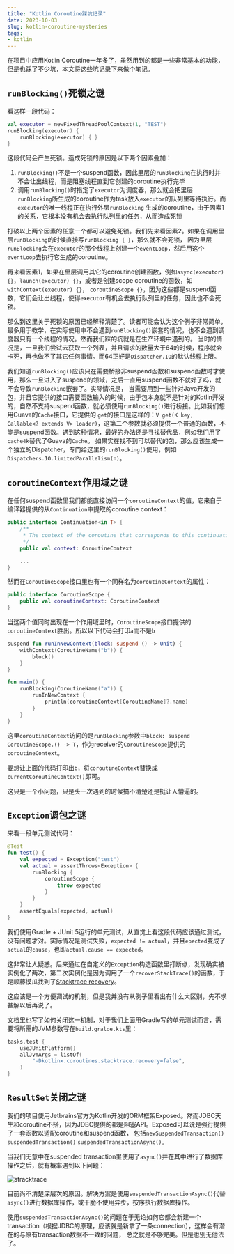 ```yaml
---
title: "Kotlin Coroutine踩坑记录"
date: 2023-10-03
slug: kotlin-coroutine-mysteries
tags:
- kotlin
---
```


在项目中应用Kotlin Coroutine一年多了，虽然用到的都是一些非常基本的功能，但是也踩了不少坑，本文将这些坑记录下来做个笔记。

<!--more-->

## `runBlocking()`死锁之谜

看这样一段代码：

```kotlin
val executor = newFixedThreadPoolContext(1, "TEST")
runBlocking(executor) {
    runBlocking(executor) { }
}
```

这段代码会产生死锁。造成死锁的原因是以下两个因素叠加：

1. `runBlocking()`不是一个suspend函数，因此里层的`runBlocking`在执行时并不会让出线程，而是阻塞线程直到它创建的coroutine执行完毕
2. 调用`runBlocking()`时指定了`executor`为调度器，那么就会把里层`runBlocking`所生成的coroutine作为task放入`executor`的队列里等待执行。而`executor`的唯一线程正在执行外层`runBlocking`
生成的coroutine，由于因素1的关系，它根本没有机会去执行队列里的任务，从而造成死锁

打破以上两个因素的任意一个都可以避免死锁。我们先来看因素2。如果在调用里层`runBlocking`的时候直接写`runBlocking { }`，那么就不会死锁，
因为里层`runBlocking`会在`executor`的那个线程上创建一个`eventLoop`，然后用这个`eventLoop`去执行它生成的coroutine。

再来看因素1，如果在里层调用其它的coroutine创建函数，例如`async(executor) {}`，`launch(executor) {}`，或者是创建scope coroutine的函数，如`withContext(executor) {}`，
`coroutineScope {}`，因为这些都是suspend函数，它们会让出线程，使得`executor`有机会去执行队列里的任务，因此也不会死锁。

那么到这里关于死锁的原因已经解释清楚了。读者可能会认为这个例子非常简单，最多用于教学，在实际使用中不会遇到`runBlocking()`嵌套的情况，也不会遇到调度器只有一个线程的情况。然而我们踩的坑就是在生产环境中遇到的。
当时的情况是，一旦我们尝试去获取一个列表，并且请求的数量大于64的时候，程序就会卡死，再也做不了其它任何事情。而64正好是`Dispatcher.IO`的默认线程上限。

我们知道`runBlocking()`应该只在需要桥接非suspend函数和suspend函数时才使用，那么一旦进入了suspend的领域，之后一直用suspend函数不就好了吗，就不会导致`runBlocking`嵌套了。实际情况是，
当需要用到一些针对Java开发的包，并且它提供的接口需要函数输入的时候，由于包本身就不是针对的Kotlin开发的，自然不支持suspend函数，就必须使用`runBlocking()`进行桥接。比如我们想用Guava的`Cache`接口，它提供的
`get`的接口是这样的：`V get(K key, Callable<? extends V> loader)`，这第二个参数就必须提供一个普通的函数，不能是suspend函数。遇到这种情况，最好的办法还是寻找替代品，例如我们用了`cache4k`替代了Guava的`Cache`。
如果实在找不到可以替代的包，那么应该生成一个独立的Dispatcher，专门给这里的`runBlocking()`使用，例如`Dispatchers.IO.limitedParallelism(n)`。

## `coroutineContext`作用域之谜

在任何suspend函数里我们都能直接访问一个`coroutineContext`的值，它来自于编译器提供的从`Continuation`中提取的coroutine context：

```kotlin
public interface Continuation<in T> {
    /**
     * The context of the coroutine that corresponds to this continuation.
     */
    public val context: CoroutineContext

    ...
}
```

然而在`CoroutineScope`接口里也有一个同样名为`coroutineContext`的属性：

```kotlin
public interface CoroutineScope {
    public val coroutineContext: CoroutineContext
}
```

当这两个值同时出现在一个作用域里时，`CoroutineScope`接口提供的`coroutineContext`胜出。所以以下代码会打印`a`而不是`b`

```kotlin
suspend fun runInNewContext(block: suspend () -> Unit) {
    withContext(CoroutineName("b")) {
        block()
    }
}

fun main() {
    runBlocking(CoroutineName("a")) {
        runInNewContext {
            println(coroutineContext[CoroutineName]?.name)
        }
    }
}
```

这里`coroutineContext`访问的是`runBlocking`参数中`block: suspend CoroutineScope.() -> T`，作为receiver的`CoroutineScope`提供的`coroutineContext`。

要想让上面的代码打印出`b`，将`coroutineContext`替换成`currentCoroutineContext()`即可。

这只是一个小问题，只是头一次遇到的时候搞不清楚还是挺让人懵逼的。

## `Exception`调包之谜

来看一段单元测试代码：

```kotlin
@Test
fun test() {
    val expected = Exception("test")
    val actual = assertThrows<Exception> {
        runBlocking {
            coroutineScope {
                throw expected
            }
        }
    }
    assertEquals(expected, actual)
}
```

我们使用Gradle + JUnit 5运行的单元测试，从直觉上看这段代码应该通过测试，没有问题才对。实际情况是测试失败，`expected != actual`，并且`epected`变成了`actual`的`cause`，也即`actual.cause == expected`。

这非常让人疑惑。后来通过在自定义的`Exception`构造函数里打断点，发现确实被实例化了两次，第二次实例化是因为调用了一个`recoverStackTrace()`的函数，于是顺藤摸瓜找到了[Stacktrace recovery](https://github.com/Kotlin/kotlinx.coroutines/blob/master/docs/topics/debugging.md#stacktrace-recovery)。

这应该是一个方便调试的机制，但是我并没有从例子里看出有什么大区别，先不求甚解以后再说了。

文档里也写了如何关闭这一机制，对于我们上面用Gradle写的单元测试而言，需要将所需的JVM参数写在`build.gralde.kts`里：

```kotlin
tasks.test {
    useJUnitPlatform()
    allJvmArgs = listOf(
        "-Dkotlinx.coroutines.stacktrace.recovery=false",
    )
}
```

## `ResultSet`关闭之谜

我们的项目使用Jetbrains官方为Kotlin开发的ORM框架Exposed。然而JDBC天生和coroutine不搭，因为JDBC提供的都是阻塞API。Exposed可以说是强行提供了一套函数以适配coroutine和suspend函数，
包括`newSuspendedTransaction()` `suspendedTransaction()` `suspendedTransactionAsync()`。

当我们无意中在suspended transaction里使用了`async()`并在其中进行了数据库操作之后，就有概率遇到以下问题：

![stracktrace](https://res.cloudinary.com/core2duoe6420/image/upload/v1696337185/posts/kotlin-coroutine-mysteries/stacktrace_vqg5g5.png)

目前尚不清楚深层次的原因。解决方案是使用`suspendedTransactionAsync()`代替`async()`进行数据库操作，或干脆不使用异步，按序执行数据库操作。

使用`suspendedTransactionAsync()`的问题在于无论如何它都会新建一个transaction（根据JDBC的原理，应该就是新拿了一条connection），这样会有潜在的与原有transaction数据不一致的问题，
总之就是不够完美。但是也别无他法了。